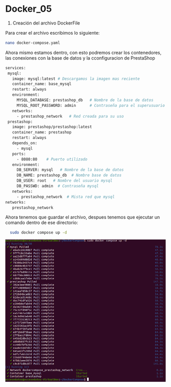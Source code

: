 # Docker_05

1. Creación del archivo DockerFile

  Para crear el archivo escribimos lo siguiente:
  ```bash
  nano docker-compose.yaml
  ```
  Ahora mismo estamos dentro, con esto podremos crear los contenedores, las conexiones con la base de datos y la cconfiguracion de PrestaShop

  ```bash
services:
   mysql:
     image: mysql:latest # Descargamos la imagen mas reciente
     container_name: base_mysql
     restart: always
     environment:
       MYSQL_DATABASE: prestashop_db   # Nombre de la base de datos
       MYSQL_ROOT_PASSWORD: admin      # Contraseña para el superusuario
     networks:
       - prestashop_network   # Red creada para su uso       
   prestashop:
     image: prestashop/prestashop:latest 
     container_name: prestashop
     restart: always
     depends_on:
       - mysql 
     ports:
       - 8080:80    # Puerto utilizado 
     environment:
       DB_SERVER: mysql   # Nombre de la base de datos
       DB_NAME: prestashop_db  # Nombre base de datos
       DB_USER: root   # Nombre del usuario mysql
       DB_PASSWD: admin  # Contraseña mysql
     networks:
       - prestashop_network  # Mista red que mysql
networks:
     prestashop_network
  ``` 
  Ahora tenemos que guardar el archivo, despues tenemos que ejecutar un comando dentro de ese directorio:
  ```bash
    sudo docker compose up -d
 ``` 
![Comando](comando_shop.png)

